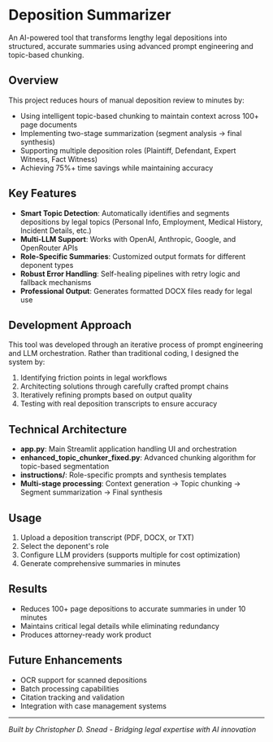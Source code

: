 # Deposition Summarizer

An AI-powered tool that transforms lengthy legal depositions into structured, accurate summaries using advanced prompt engineering and topic-based chunking.

## Overview

This project reduces hours of manual deposition review to minutes by:
- Using intelligent topic-based chunking to maintain context across 100+ page documents
- Implementing two-stage summarization (segment analysis → final synthesis)
- Supporting multiple deposition roles (Plaintiff, Defendant, Expert Witness, Fact Witness)
- Achieving 75%+ time savings while maintaining accuracy

## Key Features

- **Smart Topic Detection**: Automatically identifies and segments depositions by legal topics (Personal Info, Employment, Medical History, Incident Details, etc.)
- **Multi-LLM Support**: Works with OpenAI, Anthropic, Google, and OpenRouter APIs
- **Role-Specific Summaries**: Customized output formats for different deponent types
- **Robust Error Handling**: Self-healing pipelines with retry logic and fallback mechanisms
- **Professional Output**: Generates formatted DOCX files ready for legal use

## Development Approach

This tool was developed through an iterative process of prompt engineering and LLM orchestration. Rather than traditional coding, I designed the system by:
1. Identifying friction points in legal workflows
2. Architecting solutions through carefully crafted prompt chains
3. Iteratively refining prompts based on output quality
4. Testing with real deposition transcripts to ensure accuracy

## Technical Architecture

- **app.py**: Main Streamlit application handling UI and orchestration
- **enhanced_topic_chunker_fixed.py**: Advanced chunking algorithm for topic-based segmentation
- **instructions/**: Role-specific prompts and synthesis templates
- **Multi-stage processing**: Context generation → Topic chunking → Segment summarization → Final synthesis

## Usage

1. Upload a deposition transcript (PDF, DOCX, or TXT)
2. Select the deponent's role
3. Configure LLM providers (supports multiple for cost optimization)
4. Generate comprehensive summaries in minutes

## Results

- Reduces 100+ page depositions to accurate summaries in under 10 minutes
- Maintains critical legal details while eliminating redundancy
- Produces attorney-ready work product

## Future Enhancements

- OCR support for scanned depositions
- Batch processing capabilities
- Citation tracking and validation
- Integration with case management systems

---

*Built by Christopher D. Snead - Bridging legal expertise with AI innovation*